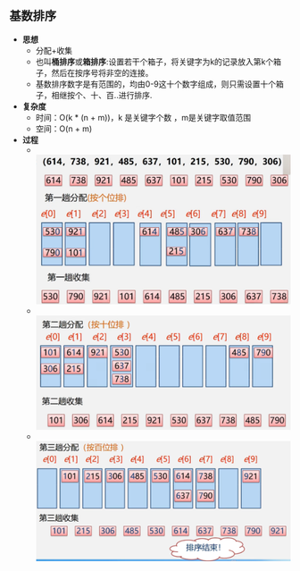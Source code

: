 ## 基数排序

* **思想**
  * 分配+收集
  * 也叫**桶排序**或**箱排序**:设置若干个箱子，将关键字为k的记录放入第k个箱子，然后在按序号将非空的连接。
  * 基数排序数字是有范围的，均由0-9这十个数字组成，则只需设置十个箱子，相继按个、十、百..进行排序.
* **复杂度**
  * 时间：O(k * (n + m))，k 是关键字个数 ，m是关键字取值范围
  * 空间：O(n + m)
* **过程**
  * <br><img src="6.基数排序.assets/image-20220831235155619.png" alt="image-20220831235155619" style="zoom:50%;" />
  * <br><img src="6.基数排序.assets/image-20220831235308460.png" alt="image-20220831235308460" style="zoom: 50%;" />
  * <br><img src="6.基数排序.assets/image-20220831235352246.png" alt="image-20220831235352246" style="zoom:50%;" />

